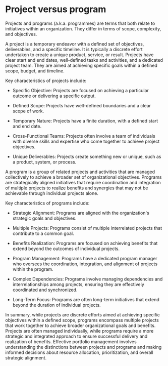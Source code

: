 # Project versus program

Projects and programs (a.k.a. programmes) are terms that both relate to initiatives within an organization. They differ in terms of scope, complexity, and objectives.

A project is a temporary endeavor with a defined set of objectives, deliverables, and a specific timeline. It is typically a discrete effort undertaken to create a unique product, service, or result. Projects have clear start and end dates, well-defined tasks and activities, and a dedicated project team. They are aimed at achieving specific goals within a defined scope, budget, and timeline.

Key characteristics of projects include:

* Specific Objective: Projects are focused on achieving a particular outcome or delivering a specific output.

* Defined Scope: Projects have well-defined boundaries and a clear scope of work.

* Temporary Nature: Projects have a finite duration, with a defined start and end date.

* Cross-Functional Teams: Projects often involve a team of individuals with diverse skills and expertise who come together to achieve project objectives.

* Unique Deliverables: Projects create something new or unique, such as a product, system, or process.

A program is a group of related projects and activities that are managed collectively to achieve a broader set of organizational objectives. Programs are strategically aligned initiatives that require coordination and integration of multiple projects to realize benefits and synergies that may not be achievable through individual projects alone.

Key characteristics of programs include:

* Strategic Alignment: Programs are aligned with the organization's strategic goals and objectives.

* Multiple Projects: Programs consist of multiple interrelated projects that contribute to a common goal.

* Benefits Realization: Programs are focused on achieving benefits that extend beyond the outcomes of individual projects.

* Program Management: Programs have a dedicated program manager who oversees the coordination, integration, and alignment of projects within the program.

* Complex Dependencies: Programs involve managing dependencies and interrelationships among projects, ensuring they are effectively coordinated and synchronized.

* Long-Term Focus: Programs are often long-term initiatives that extend beyond the duration of individual projects.

In summary, while projects are discrete efforts aimed at achieving specific objectives within a defined scope, programs encompass multiple projects that work together to achieve broader organizational goals and benefits. Projects are often managed individually, while programs require a more strategic and integrated approach to ensure successful delivery and realization of benefits. Effective portfolio management involves understanding the distinctions between projects and programs and making informed decisions about resource allocation, prioritization, and overall strategic alignment.
